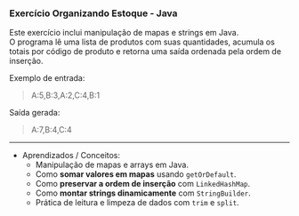 
### Exercício Organizando Estoque - Java


Este exercício inclui manipulação de mapas e strings em Java.  
O programa lê uma lista de produtos com suas quantidades, acumula os totais por código de produto e retorna uma saída ordenada pela ordem de inserção.

Exemplo de entrada:  


> A:5,B:3,A:2,C:4,B:1

Saída gerada:  

> A:7,B:4,C:4
---
* Aprendizados / Conceitos:
  * Manipulação de mapas e arrays em Java.
  * Como **somar valores em mapas** usando `getOrDefault`.
  * Como **preservar a ordem de inserção** com `LinkedHashMap`.
  * Como **montar strings dinamicamente** com `StringBuilder`.
  * Prática de leitura e limpeza de dados com `trim` e `split`.

